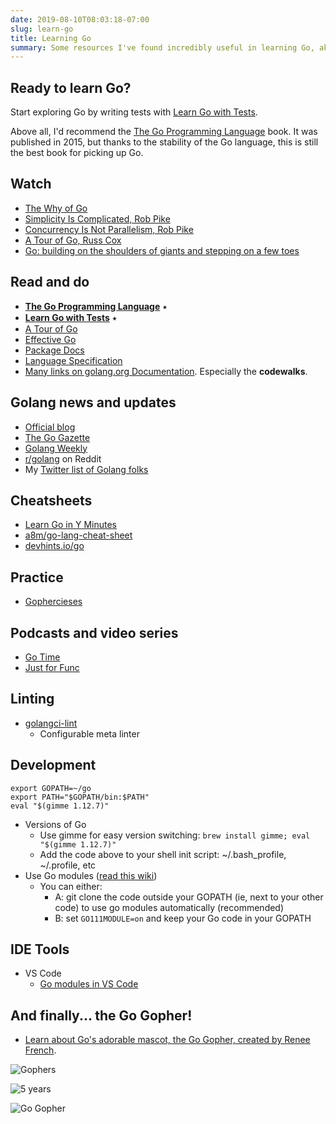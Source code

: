 ```yaml
---
date: 2019-08-10T08:03:18-07:00
slug: learn-go
title: Learning Go
summary: Some resources I've found incredibly useful in learning Go, aka Golang.
---
```


## Ready to learn Go?

Start exploring Go by writing tests with
[Learn Go with Tests](https://github.com/quii/learn-go-with-tests).

Above all, I'd recommend the
[The Go Programming Language](https://www.amazon.com/dp/B0184N7WWS/) book.
It was published in 2015, but thanks to the stability of the Go language,
this is still the best book for picking up Go.

## Watch

- [The Why of Go](https://www.youtube.com/watch?v=bmZNaUcwBt4)
- [Simplicity Is Complicated, Rob Pike](https://www.youtube.com/watch?v=rFejpH_tAHM)
- [Concurrency Is Not Parallelism, Rob Pike](https://vimeo.com/49718712)
- [A Tour of Go, Russ Cox](https://research.swtch.com/gotour)
- [Go: building on the shoulders of giants and stepping on a few toes](https://www.youtube.com/watch?v=sX8r6zATHGU)

## Read and do

- [**The Go Programming Language**](https://www.amazon.com/dp/B0184N7WWS/) ⭑
- [**Learn Go with Tests**](https://github.com/quii/learn-go-with-tests) ⭑
- [A Tour of Go](https://tour.golang.org/welcome/1)
- [Effective Go](https://golang.org/doc/effective_go.html)
- [Package Docs](https://golang.org/pkg/)
- [Language Specification](https://golang.org/ref/spec)
- [Many links on golang.org Documentation](https://golang.org/doc/). Especially the **codewalks**.

## Golang news and updates

- [Official blog](https://blog.golang.org)
- [The Go Gazette](http://www.go-gazette.com/)
- [Golang Weekly](https://www.golangweekly.com/)
- [r/golang](https://www.reddit.com/r/golang/) on Reddit
- My [Twitter list of Golang folks](https://twitter.com/BrianSigafoos/lists/golang)

## Cheatsheets

- [Learn Go in Y Minutes](https://learnxinyminutes.com/docs/go/)
- [a8m/go-lang-cheat-sheet](https://github.com/a8m/go-lang-cheat-sheet)
- [devhints.io/go](https://devhints.io/go)

## Practice

- [Gophercieses](https://gophercises.com)

## Podcasts and video series

- [Go Time](https://changelog.com/gotime)
- [Just for Func](https://www.youtube.com/c/justforfunc)

## Linting

- [golangci-lint](https://github.com/golangci/golangci-lint)
  - Configurable meta linter

## Development

```shell
export GOPATH=~/go
export PATH="$GOPATH/bin:$PATH"
eval "$(gimme 1.12.7)"
```

- Versions of Go
  - Use gimme for easy version switching: `brew install gimme; eval "$(gimme 1.12.7)"`
  - Add the code above to your shell init script: ~/.bash_profile, ~/.profile, etc
- Use Go modules ([read this wiki](https://github.com/golang/go/wiki/Modules))
  - You can either:
    - A: git clone the code outside your GOPATH (ie, next to your other code) to use go modules automatically (recommended)
    - B: set `GO111MODULE=on` and keep your Go code in your GOPATH

## IDE Tools

- VS Code
  - [Go modules in VS Code](https://github.com/Microsoft/vscode-go/wiki/Go-modules-support-in-Visual-Studio-Code)

## And finally... the Go Gopher!

- [Learn about Go's adorable mascot, the Go Gopher, created by Renee French](https://blog.golang.org/gopher).

![Gophers](https://blog.golang.org/store/gophers.jpg)

![5 years](https://golang.org/doc/gopher/fiveyears.jpg)

![Go Gopher](https://golang.org/doc/gopher/modelsheet.jpg)
